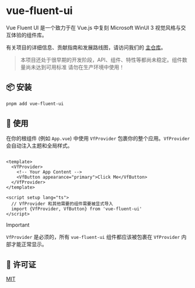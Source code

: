 # vue-fluent-ui

Vue Fluent UI 是一个致力于在 Vue.js 中复刻 Microsoft WinUI 3 视觉风格与交互体验的组件库。

有关项目的详细信息、贡献指南和发展路线图，请访问我们的 [主仓库](https://github.com/your-username/vue-fluent-ui)。
> 本项目还处于很早期的开发阶段，API、组件、特性等都尚未稳定。组件数量尚未达到可用标准
> 请勿在生产环境中使用！
## 📦 安装

```bash
pnpm add vue-fluent-ui
```

## 🚀 使用

在你的根组件 (例如 `App.vue`) 中使用 `VfProvider` 包裹你的整个应用。`VfProvider` 会自动注入主题和全局样式。

```vue

<template>
  <VfProvider>
    <!-- Your App Content -->
    <VfButton appearance="primary">Click Me</VfButton>
  </VfProvider>
</template>

<script setup lang="ts">
  // VfProvider 和其他需要的组件需要被显式导入
  import {VfProvider, VfButton} from 'vue-fluent-ui'
</script>
```

> [!IMPORTANT]
> `VfProvider` 是必须的，所有 `vue-fluent-ui` 组件都应该被包裹在 `VfProvider` 内部才能正常显示。

## 📄 许可证

[MIT](./LICENSE)